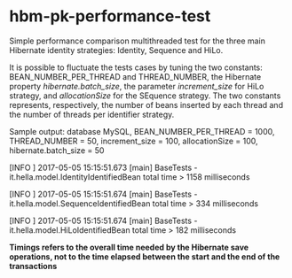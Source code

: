 # hbm-pk-performance-test

Simple performance comparison multithreaded test for the three main Hibernate identity strategies: Identity, Sequence and HiLo.

It is possible to fluctuate the tests cases by tuning the two constants: BEAN_NUMBER_PER_THREAD and THREAD_NUMBER, 
the Hibernate property *hibernate.batch_size*, the parameter *increment_size* for HiLo strategy, and *allocationSize* for the SEquence strategy. The two constants represents, respectively, the number of beans inserted by each thread and the number of threads per identifier strategy.

Sample output: database MySQL, BEAN_NUMBER_PER_THREAD = 1000, THREAD_NUMBER = 50, increment_size = 100, allocationSize = 100, hibernate.batch_size = 50

[INFO ] 2017-05-05 15:15:51.673 [main] BaseTests - it.hella.model.IdentityIdentifiedBean total time > 1158 milliseconds

[INFO ] 2017-05-05 15:15:51.674 [main] BaseTests - it.hella.model.SequenceIdentifiedBean total time > 334 milliseconds

[INFO ] 2017-05-05 15:15:51.674 [main] BaseTests - it.hella.model.HiLoIdentifiedBean total time > 182 milliseconds

**Timings refers to the overall time needed by the Hibernate save operations, not to the time elapsed between the start and the end of the transactions**


